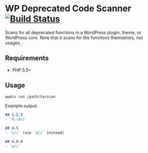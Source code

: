 # WP Deprecated Code Scanner [![Build Status](https://travis-ci.org/JDGrimes/wp-deprecated-code-scanner.svg?branch=master)](https://travis-ci.org/JDGrimes/wp-deprecated-code-scanner)

Scans for all deprecated functions in a WordPress plugin, theme, or WordPress core.
Note that it scans for the functions themselves, *not* usages.

## Requirements

- PHP 5.5+

## Usage

```bash
wpdcs run /path/to/scan
```

Example output:

```markdown
## 1.2.3
- `A::b()`

## 4.5
- `c()` (use `d()` instead)

## 4.8.0
- `a()`
```
